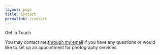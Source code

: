 ```yaml
---
layout: page
title: Contact
permalink: /contact
---
```


Get in Touch

You may contact me:[through my email](mailto:kathy.beyer.photographer@gmail.com) if you have any questions or would like to set up an appointment for photography services.
